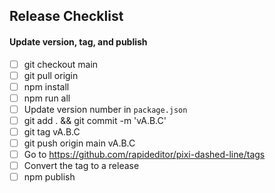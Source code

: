 ## Release Checklist

#### Update version, tag, and publish
- [ ] git checkout main
- [ ] git pull origin
- [ ] npm install
- [ ] npm run all
- [ ] Update version number in `package.json`
- [ ] git add . && git commit -m 'vA.B.C'
- [ ] git tag vA.B.C
- [ ] git push origin main vA.B.C
- [ ] Go to https://github.com/rapideditor/pixi-dashed-line/tags
- [ ] Convert the tag to a release
- [ ] npm publish
